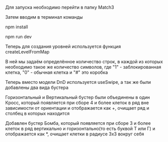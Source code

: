 Для запуска необходимо перейти в папку Match3 

Затем вводим в терминал команды 

npm install 

npm run dev 

Теперь для создания уровней используется функция createLevelFromMap 

В ней мы задаём определённое количество строк, в каждой из которых необходимо такое же количество символов, где "1" - заблокированная клетка, "0" - обычная клетка и "#" это коробка

Теперь вместо модели DnD используется useSwipe, а так же были добавлены два вида бустера

Горизонтальный и Вертикальный бустер были объединены в один Кросс, который появляется при сборе 4 и более клеток в ряд вне зависимости от ориентации и отображается как +, очищает ряд и столбец в которых находится

Добавлен бустер Бомба, который появляется при сборе 3 и более клеток в ряд вертикально и горизонтально(то есть буквой Т или Г) и отображается как *, очищает клетки в радиусе 3х3 вокруг себя
